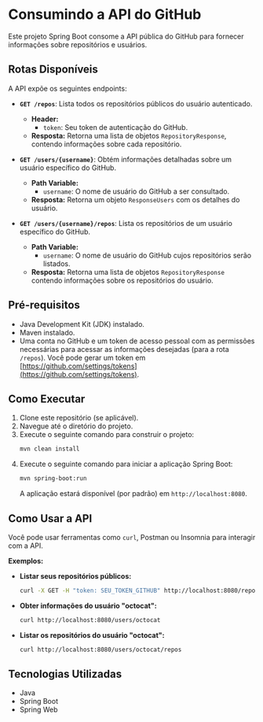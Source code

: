 # Consumindo a API do GitHub

Este projeto Spring Boot consome a API pública do GitHub para fornecer informações sobre repositórios e usuários.

## Rotas Disponíveis

A API expõe os seguintes endpoints:

* **`GET /repos`**: Lista todos os repositórios públicos do usuário autenticado.
    * **Header:**
        * `token`: Seu token de autenticação do GitHub.
    * **Resposta:** Retorna uma lista de objetos `RepositoryResponse`, contendo informações sobre cada repositório.

* **`GET /users/{username}`**: Obtém informações detalhadas sobre um usuário específico do GitHub.
    * **Path Variable:**
        * `username`: O nome de usuário do GitHub a ser consultado.
    * **Resposta:** Retorna um objeto `ResponseUsers` com os detalhes do usuário.

* **`GET /users/{username}/repos`**: Lista os repositórios de um usuário específico do GitHub.
    * **Path Variable:**
        * `username`: O nome de usuário do GitHub cujos repositórios serão listados.
    * **Resposta:** Retorna uma lista de objetos `RepositoryResponse` contendo informações sobre os repositórios do usuário.

## Pré-requisitos

* Java Development Kit (JDK) instalado.
* Maven instalado.
* Uma conta no GitHub e um token de acesso pessoal com as permissões necessárias para acessar as informações desejadas (para a rota `/repos`). Você pode gerar um token em [https://github.com/settings/tokens](https://github.com/settings/tokens).

## Como Executar

1.  Clone este repositório (se aplicável).
2.  Navegue até o diretório do projeto.
3.  Execute o seguinte comando para construir o projeto:
    ```bash
    mvn clean install
    ```
4.  Execute o seguinte comando para iniciar a aplicação Spring Boot:
    ```bash
    mvn spring-boot:run
    ```
    A aplicação estará disponível (por padrão) em `http://localhost:8080`.

## Como Usar a API

Você pode usar ferramentas como `curl`, Postman ou Insomnia para interagir com a API.

**Exemplos:**

* **Listar seus repositórios públicos:**
    ```bash
    curl -X GET -H "token: SEU_TOKEN_GITHUB" http://localhost:8080/repos
    ```

* **Obter informações do usuário "octocat":**
    ```bash
    curl http://localhost:8080/users/octocat
    ```

* **Listar os repositórios do usuário "octocat":**
    ```bash
    curl http://localhost:8080/users/octocat/repos
    ```


## Tecnologias Utilizadas

* Java
* Spring Boot
* Spring Web
